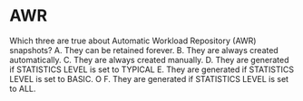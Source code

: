# AWR

Which three are true about Automatic Workload Repository (AWR) snapshots?
A. They can be retained forever.
B. They are always created automatically.
C. They are always created manually.
D. They are generated if STATISTICS LEVEL is set to TYPICAL
E. They are generated if STATISTICS LEVEL is set to BASIC.
O F. They are generated if STATISTICS LEVEL is set to ALL.
